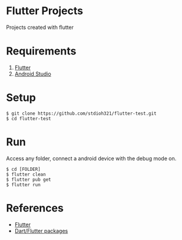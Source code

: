 # Flutter Projects

Projects created with flutter

# Requirements
1. [Flutter](https://flutter.dev/docs/get-started/install)
2. [Android Studio](https://developer.android.com/studio)


# Setup
```
$ git clone https://github.com/stdioh321/flutter-test.git
$ cd flutter-test
```
# Run
Access any folder, connect a android device with the debug mode on.
```
$ cd [FOLDER]
$ flutter clean
$ flutter pub get
$ flutter run
```


# References
- [Flutter](https://flutter.dev/)
- [Dart/Flutter packages](https://pub.dev/)